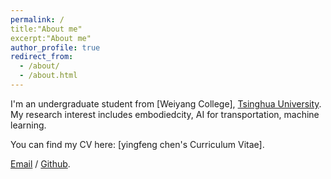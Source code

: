 ```yaml
---
permalink: /
title:"About me"
excerpt:"About me"
author_profile: true
redirect_from: 
  - /about/
  - /about.html
---
```


I'm an undergraduate student from [Weiyang College], [Tsinghua University](https://www.tsinghua.edu.cn/). My research interest includes embodiedcity, AI for transportation, machine learning.

You can find my CV here: [yingfeng chen's Curriculum Vitae].

[Email](mailto:chenying24@mails.tsinghua.edu.cn) / [Github](https://github.com/chenyingfeng). 
